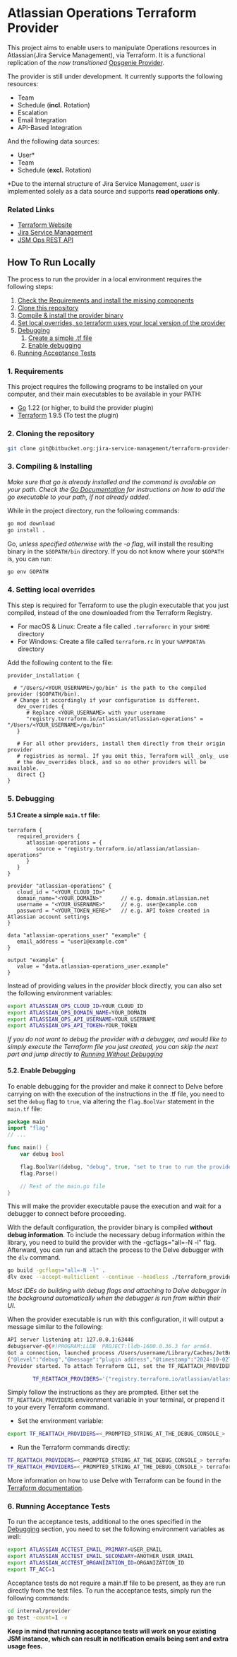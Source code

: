 # Atlassian Operations Terraform Provider

This project aims to enable users to manipulate Operations resources in Atlassian(Jira Service Management), via Terraform.
It is a functional replication of the _now transitioned_ [Opsgenie Provider](https://github.com/opsgenie/terraform-provider-opsgenie).

The provider is still under development. It currently supports the following resources:

* Team
* Schedule (**incl.** Rotation)
* Escalation
* Email Integration
* API-Based Integration

And the following data sources:
* User\*
* Team
* Schedule (**excl.** Rotation)

\*Due to the internal structure of Jira Service Management, _user_ is implemented solely as a data source and supports **read operations only**.

### Related Links

- [Terraform Website](https://www.terraform.io)
- [Jira Service Management](https://www.atlassian.com/software/jira/service-management?tab=it-operations)
- [JSM Ops REST API](https://developer.atlassian.com/cloud/jira/service-desk-ops/rest/v2/intro/)

## How To Run Locally

The process to run the provider in a local environment requires the following steps:

1. [Check the Requirements and install the missing components](#1-requirements)
2. [Clone this repository](#2-cloning-the-repository)
3. [Compile & install the provider binary](#3-compiling--installing)
4. [Set local overrides, so terraform uses your local version of the provider](#4-setting-local-overrides)
5. [Debugging](#5-debugging)
   1. [Create a simple .tf file](#51-create-a-simple-maintf-file)
   2. [Enable debugging](#52-enable-debugging)
6. [Running Acceptance Tests](#6-running-acceptance-tests)

### 1. Requirements

This project requires the following programs to be installed on your computer, and their main executables to be 
available in your PATH:

-	[Go](https://golang.org/doc/install) 1.22 (or higher, to build the provider plugin)
-	[Terraform](https://www.terraform.io/downloads.html) 1.9.5 (To test the plugin)


### 2. Cloning the repository

```bash
git clone git@bitbucket.org:jira-service-management/terraform-provider-atlassian-operations.git
```

### 3. Compiling & Installing
_Make sure that go is already installed and the command is available on your path.
Check the [Go Documentation](https://go.dev/wiki/SettingGOPATH) for instructions on how to add the 
go executable to your path, if not already added._

While in the project directory, run the following commands:

```bash
go mod download
go install .
```
Go, _unless specified otherwise with the -o flag_, will install the resulting binary in the `$GOPATH/bin` directory.
If you do not know where your `$GOPATH` is, you can run:
```bash
go env GOPATH
```

### 4. Setting local overrides
This step is required for Terraform to use the plugin executable that you just compiled, 
instead of the one downloaded from the Terraform Registry.

* For macOS & Linux: Create a file called `.terraformrc` in your `$HOME` directory
* For Windows: Create a file called `terraform.rc` in your `%APPDATA%` directory

Add the following content to the file:

```hcl
provider_installation {
  
  # "/Users/<YOUR_USERNAME>/go/bin" is the path to the compiled provider ($GOPATH/bin).
  # Change it accordingly if your configuration is different.
   dev_overrides {
      # Replace <YOUR_USERNAME> with your username
      "registry.terraform.io/atlassian/atlassian-operations" = "/Users/<YOUR_USERNAME>/go/bin"
   }

   # For all other providers, install them directly from their origin provider
   # registries as normal. If you omit this, Terraform will _only_ use
   # the dev_overrides block, and so no other providers will be available.
   direct {}
}
```

### 5. Debugging

#### 5.1 Create a simple `main.tf` file:

   ```hcl
   terraform {
      required_providers {
         atlassian-operations = {
            source = "registry.terraform.io/atlassian/atlassian-operations"
         }
      }
   }
   
   provider "atlassian-operations" {
      cloud_id = "<YOUR_CLOUD_ID>"
      domain_name="<YOUR_DOMAIN>"      // e.g. domain.atlassian.net
      username = "<YOUR_USERNAME>"     // e.g. user@example.com
      password = "<YOUR_TOKEN_HERE>"   // e.g. API token created in Atlassian account settings
   }
   
   data "atlassian-operations_user" "example" {
      email_address = "user1@example.com"
   }
   
   output "example" {
      value = "data.atlassian-operations_user.example"
   }
   ```

Instead of providing values in the _provider_ block directly, you can also set the following environment variables:

```bash
export ATLASSIAN_OPS_CLOUD_ID=YOUR_CLOUD_ID
export ATLASSIAN_OPS_DOMAIN_NAME=YOUR_DOMAIN
export ATLASSIAN_OPS_API_USERNAME=YOUR_USERNAME
export ATLASSIAN_OPS_API_TOKEN=YOUR_TOKEN
```

_If you do not want to debug the provider with a debugger, and would like to simply execute the Terraform file you 
just created, you can skip the next part and jump directly to [Running Without Debugging](#53-running-without-debugging)_

#### 5.2. Enable Debugging

To enable debugging for the provider and make it connect to Delve before carrying on with the execution of the 
instructions in the .tf file, you need to set the `debug` flag to `true`, via altering the `flag.BoolVar` statement in 
the `main.tf` file:

```go
package main
import "flag"
// ...

func main() {
	var debug bool

	flag.BoolVar(&debug, "debug", true, "set to true to run the provider with support for debuggers like delve")
	flag.Parse()

	// Rest of the main.go file
}
```
This will make the provider executable pause the execution and wait for a debugger to connect before proceeding.

With the default configuration, the provider binary is compiled **without debug information**. 
To include the necessary debug information within the library, you need to build the provider with the 
-gcflags="all=-N -l" flag. Afterward, you can run and attach the process to the Delve debugger with the `dlv` command.

```bash
go build -gcflags="all=-N -l" .
dlv exec --accept-multiclient --continue --headless ./terraform_provider_jsm_ops -- -debug
```
_Most IDEs do building with debug flags and attaching to Delve debugger in the background automatically when the 
debugger is run from within their UI._

When the provider executable is run with this configuration, it will output a message similar to the following:

```bash
API server listening at: 127.0.0.1:63446
debugserver-@(#)PROGRAM:LLDB  PROJECT:lldb-1600.0.36.3 for arm64.
Got a connection, launched process /Users/username/Library/Caches/JetBrains/GoLand2024.2/tmp/GoLand/___go_build_github_com_atlassian_terraform_provider_jsm_ops (pid = 47822).
{"@level":"debug","@message":"plugin address","@timestamp":"2024-10-02T00:03:48.057576+03:00","address":"/var/folders/5n/wcvl0l8d4nx15qz3jy9jn7wh0000gn/T/plugin3023012805","network":"unix"}
Provider started. To attach Terraform CLI, set the TF_REATTACH_PROVIDERS environment variable with the following:

        TF_REATTACH_PROVIDERS='{"registry.terraform.io/atlassian/atlassian-operations":{"Protocol":"grpc","ProtocolVersion":6,"Pid":47822,"Test":true,"Addr":{"Network":"unix","String":"/var/folders/5n/wcvl0l8d4nx15qz3jy9jn7wh0000gn/T/plugin3023012805"}}}'
```

Simply follow the instructions as they are prompted. Either set the `TF_REATTACH_PROVIDERS` environment variable in 
your terminal, or prepend it to your every Terraform command.

* Set the environment variable:
```bash
export TF_REATTACH_PROVIDERS=<_PROMPTED_STRING_AT_THE_DEBUG_CONSOLE_>
```

* Run the Terraform commands directly:
```bash
TF_REATTACH_PROVIDERS=<_PROMPTED_STRING_AT_THE_DEBUG_CONSOLE_> terraform plan
TF_REATTACH_PROVIDERS=<_PROMPTED_STRING_AT_THE_DEBUG_CONSOLE_> terraform apply
```

More information on how to use Delve with Terraform can be found in the 
[Terraform documentation](https://developer.hashicorp.com/terraform/plugin/debugging).

### 6. Running Acceptance Tests
To run the acceptance tests, additional to the ones specified in the [Debugging](#51-create-a-simple-maintf-file) section, you need to set
the following environment variables as well:

```bash
export ATLASSIAN_ACCTEST_EMAIL_PRIMARY=USER_EMAIL
export ATLASSIAN_ACCTEST_EMAIL_SECONDARY=ANOTHER_USER_EMAIL
export ATLASSIAN_ACCTEST_ORGANIZATION_ID=ORGANIZATION_ID
export TF_ACC=1
```

Acceptance tests do not require a main.tf file to be present, as they are run directly from the test files. To run the acceptance tests,
simply run the following commands:

```bash
cd internal/provider
go test -count=1 -v
```

**Keep in mind that running acceptance tests will work on your existing JSM instance, which can result in notification emails being sent and extra usage fees.**